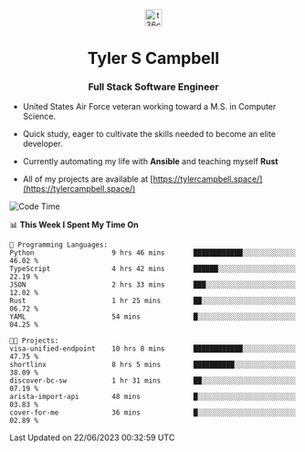 <p align="center">
<a href="https://www.linkedin.com/in/t36campbell" target="blank"><img align="center" src="https://ik.imagekit.io/t36campbell/Portfolio/linkedin.png.original_m8bbGgPh6.png" alt="t36campbell" height="30" width="30" /></a>
</p>
<h1 align="center">Tyler S Campbell</h1>
<h3 align="center">Full Stack Software Engineer</h3>

* United States Air Force veteran working toward a M.S. in Computer Science.

* Quick study, eager to cultivate the skills needed to become an elite developer.

* Currently automating my life with **Ansible** and teaching myself **Rust**

* All of my projects are available at [https://tylercampbell.space/](https://tylercampbell.space/)

<!--START_SECTION:waka-->
![Code Time](http://img.shields.io/badge/Code%20Time-2%2C586%20hrs%2051%20mins-blue)

📊 **This Week I Spent My Time On** 

```text
💬 Programming Languages: 
Python                   9 hrs 46 mins       ████████████░░░░░░░░░░░░░   46.02 % 
TypeScript               4 hrs 42 mins       ██████░░░░░░░░░░░░░░░░░░░   22.19 % 
JSON                     2 hrs 33 mins       ███░░░░░░░░░░░░░░░░░░░░░░   12.02 % 
Rust                     1 hr 25 mins        ██░░░░░░░░░░░░░░░░░░░░░░░   06.72 % 
YAML                     54 mins             █░░░░░░░░░░░░░░░░░░░░░░░░   04.25 % 

🐱‍💻 Projects: 
visa-unified-endpoint    10 hrs 8 mins       ████████████░░░░░░░░░░░░░   47.75 % 
shortlinx                8 hrs 5 mins        ██████████░░░░░░░░░░░░░░░   38.09 % 
discover-bc-sw           1 hr 31 mins        ██░░░░░░░░░░░░░░░░░░░░░░░   07.19 % 
arista-import-api        48 mins             █░░░░░░░░░░░░░░░░░░░░░░░░   03.83 % 
cover-for-me             36 mins             █░░░░░░░░░░░░░░░░░░░░░░░░   02.89 % 
```


 Last Updated on 22/06/2023 00:32:59 UTC
<!--END_SECTION:waka-->
